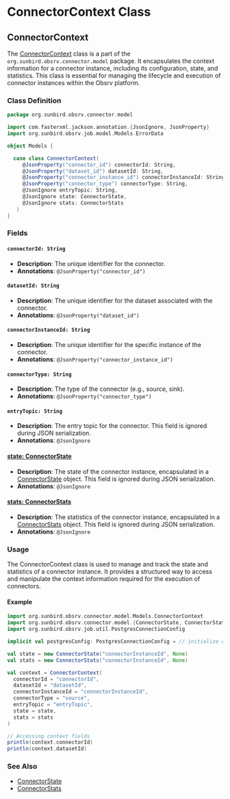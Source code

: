 # ConnectorContext Class

## ConnectorContext

The [ConnectorContext](https://github.com/Sunbird-Obsrv/connector-sdk-scala/blob/main/connector-sdk-core/src/main/scala/org/sunbird/obsrv/connector/model/Models.scala) class is a part of the `org.sunbird.obsrv.connector.model` package. It encapsulates the context information for a connector instance, including its configuration, state, and statistics. This class is essential for managing the lifecycle and execution of connector instances within the Obsrv platform.

### Class Definition

```scala
package org.sunbird.obsrv.connector.model

import com.fasterxml.jackson.annotation.{JsonIgnore, JsonProperty}
import org.sunbird.obsrv.job.model.Models.ErrorData

object Models {

  case class ConnectorContext(
     @JsonProperty("connector_id") connectorId: String,
     @JsonProperty("dataset_id") datasetId: String,
     @JsonProperty("connector_instance_id") connectorInstanceId: String,
     @JsonProperty("connector_type") connectorType: String,
     @JsonIgnore entryTopic: String,
     @JsonIgnore state: ConnectorState,
     @JsonIgnore stats: ConnectorStats
   )
}
```

### Fields

#### `connectorId: String`

* **Description**: The unique identifier for the connector.
* **Annotations**: `@JsonProperty("connector_id")`

#### `datasetId: String`

* **Description**: The unique identifier for the dataset associated with the connector.
* **Annotations**: `@JsonProperty("dataset_id")`

#### `connectorInstanceId: String`

* **Description**: The unique identifier for the specific instance of the connector.
* **Annotations**: `@JsonProperty("connector_instance_id")`

#### `connectorType: String`

* **Description**: The type of the connector (e.g., source, sink).
* **Annotations**: `@JsonProperty("connector_type")`

#### `entryTopic: String`

* **Description**: The entry topic for the connector. This field is ignored during JSON serialization.
* **Annotations**: `@JsonIgnore`

#### [state: ConnectorState](https://github.com/Sunbird-Obsrv/connector-sdk-scala/blob/main/connector-sdk-core/src/main/scala/org/sunbird/obsrv/connector/model/ConnectorState.scala)

* **Description**: The state of the connector instance, encapsulated in a [ConnectorState](https://vscode-file/vscode-app/Applications/Visual%20Studio%20Code.app/Contents/Resources/app/out/vs/code/electron-sandbox/workbench/workbench.html) object. This field is ignored during JSON serialization.
* **Annotations**: `@JsonIgnore`

#### [stats: ConnectorStats](https://github.com/Sunbird-Obsrv/connector-sdk-scala/blob/main/connector-sdk-core/src/main/scala/org/sunbird/obsrv/connector/model/ConnectorStats.scala)

* **Description**: The statistics of the connector instance, encapsulated in a [ConnectorStats](https://vscode-file/vscode-app/Applications/Visual%20Studio%20Code.app/Contents/Resources/app/out/vs/code/electron-sandbox/workbench/workbench.html) object. This field is ignored during JSON serialization.
* **Annotations**: `@JsonIgnore`

### Usage

The ConnectorContext class is used to manage and track the state and statistics of a connector instance. It provides a structured way to access and manipulate the context information required for the execution of connectors.

#### Example

```scala
import org.sunbird.obsrv.connector.model.Models.ConnectorContext
import org.sunbird.obsrv.connector.model.{ConnectorState, ConnectorStats}
import org.sunbird.obsrv.job.util.PostgresConnectionConfig

implicit val postgresConfig: PostgresConnectionConfig = // initialize config

val state = new ConnectorState("connectorInstanceId", None)
val stats = new ConnectorStats("connectorInstanceId", None)

val context = ConnectorContext(
  connectorId = "connectorId",
  datasetId = "datasetId",
  connectorInstanceId = "connectorInstanceId",
  connectorType = "source",
  entryTopic = "entryTopic",
  state = state,
  stats = stats
)

// Accessing context fields
println(context.connectorId)
println(context.datasetId)
```

### See Also

* [ConnectorState](connectorstate-class.md)
* [ConnectorStats](connectorstats-class.md)
